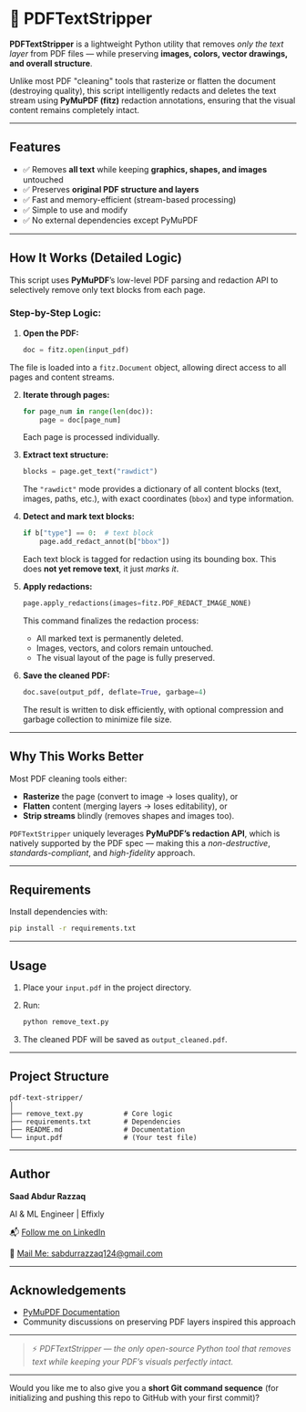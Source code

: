 # 🧾 PDFTextStripper

**PDFTextStripper** is a lightweight Python utility that removes *only the text layer* from PDF files — while preserving **images, colors, vector drawings, and overall structure**.  

Unlike most PDF "cleaning" tools that rasterize or flatten the document (destroying quality), this script intelligently redacts and deletes the text stream using **PyMuPDF (fitz)** redaction annotations, ensuring that the visual content remains completely intact.

---

## Features

- ✅ Removes **all text** while keeping **graphics, shapes, and images** untouched  
- ✅ Preserves **original PDF structure and layers**  
- ✅ Fast and memory-efficient (stream-based processing)  
- ✅ Simple to use and modify  
- ✅ No external dependencies except PyMuPDF

---

## How It Works (Detailed Logic)

This script uses **PyMuPDF**’s low-level PDF parsing and redaction API to selectively remove only text blocks from each page.

### Step-by-Step Logic:

1. **Open the PDF:**
   ```python
   doc = fitz.open(input_pdf)

The file is loaded into a `fitz.Document` object, allowing direct access to all pages and content streams.

2. **Iterate through pages:**

   ```python
   for page_num in range(len(doc)):
       page = doc[page_num]
   ```

   Each page is processed individually.

3. **Extract text structure:**

   ```python
   blocks = page.get_text("rawdict")
   ```

   The `"rawdict"` mode provides a dictionary of all content blocks (text, images, paths, etc.), with exact coordinates (`bbox`) and type information.

4. **Detect and mark text blocks:**

   ```python
   if b["type"] == 0:  # text block
       page.add_redact_annot(b["bbox"])
   ```

   Each text block is tagged for redaction using its bounding box.
   This does **not yet remove text**, it just *marks it*.

5. **Apply redactions:**

   ```python
   page.apply_redactions(images=fitz.PDF_REDACT_IMAGE_NONE)
   ```

   This command finalizes the redaction process:

   * All marked text is permanently deleted.
   * Images, vectors, and colors remain untouched.
   * The visual layout of the page is fully preserved.

6. **Save the cleaned PDF:**

   ```python
   doc.save(output_pdf, deflate=True, garbage=4)
   ```

   The result is written to disk efficiently, with optional compression and garbage collection to minimize file size.

---

## Why This Works Better

Most PDF cleaning tools either:

* **Rasterize** the page (convert to image → loses quality), or
* **Flatten** content (merging layers → loses editability), or
* **Strip streams** blindly (removes shapes and images too).

`PDFTextStripper` uniquely leverages **PyMuPDF’s redaction API**, which is natively supported by the PDF spec — making this a *non-destructive*, *standards-compliant*, and *high-fidelity* approach.

---

## Requirements

Install dependencies with:

```bash
pip install -r requirements.txt
```

---

## Usage

1. Place your `input.pdf` in the project directory.
2. Run:

   ```bash
   python remove_text.py
   ```
3. The cleaned PDF will be saved as `output_cleaned.pdf`.

---

## Project Structure

```
pdf-text-stripper/
│
├── remove_text.py          # Core logic
├── requirements.txt        # Dependencies
├── README.md               # Documentation
└── input.pdf               # (Your test file)
```

---

## Author

**Saad Abdur Razzaq**

AI & ML Engineer | Effixly

📬 [Follow me on LinkedIn](linkedin.com/in/saadarazzaq)

📧 [Mail Me: sabdurrazzaq124@gmail.com](mailto:sabdurrazzaq124@gmail.com)

---

## Acknowledgements

* [PyMuPDF Documentation](https://pymupdf.readthedocs.io/en/latest/)
* Community discussions on preserving PDF layers inspired this approach

---

> ⚡ *PDFTextStripper — the only open-source Python tool that removes text while keeping your PDF’s visuals perfectly intact.*

---

Would you like me to also give you a **short Git command sequence** (for initializing and pushing this repo to GitHub with your first commit)?
